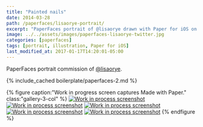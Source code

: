 ```yaml
---
title: "Painted nails"
date: 2014-03-28
path: /paperfaces/lisaorye-portrait/
excerpt: "PaperFaces portrait of @lisaorye drawn with Paper for iOS on an iPad."
image: ../../assets/images/paperfaces-lisaorye-twitter.jpg
categories: [paperfaces]
tags: [portrait, illustration, Paper for iOS]
last_modified_at: 2017-01-17T14:20:01-05:00
---
```


PaperFaces portrait commission of [@lisaorye](https://twitter.com/lisaorye).

{% include_cached boilerplate/paperfaces-2.md %}

{% figure caption:"Work in progress screen captures Made with Paper." class:"gallery-3-col" %}
[![Work in process screenshot](../../assets/images/paperfaces-lisaorye-process-1-600.jpg)](../../assets/images/paperfaces-lisaorye-process-1-lg.jpg)
[![Work in process screenshot](../../assets/images/paperfaces-lisaorye-process-2-600.jpg)](../../assets/images/paperfaces-lisaorye-process-2-lg.jpg)
[![Work in process screenshot](../../assets/images/paperfaces-lisaorye-process-3-600.jpg)](../../assets/images/paperfaces-lisaorye-process-3-lg.jpg)
[![Work in process screenshot](../../assets/images/paperfaces-lisaorye-process-4-600.jpg)](../../assets/images/paperfaces-lisaorye-process-4-lg.jpg)
[![Work in process screenshot](../../assets/images/paperfaces-lisaorye-process-5-600.jpg)](../../assets/images/paperfaces-lisaorye-process-5-lg.jpg)
{% endfigure %}
